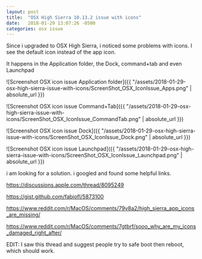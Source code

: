 ```yaml
---
layout: post
title:  "OSX High Sierra 10.13.2 issue with icons"
date:   2018-01-29 13:07:26 -0500
categories: osx issue
---
```


Since i upgraded to OSX High Sierra, i noticed some problems with icons. I see the default icon instead of the app icon. 

It happens in the Application folder, the Dock, command+tab and even Launchpad

![Screenshot OSX icon issue Application folder]({{ "/assets/2018-01-29-osx-high-sierra-issue-with-icons/ScreenShot_OSX_IconIssue_Apps.png" | absolute_url }})

![Screenshot OSX icon issue Command+Tab]({{ "/assets/2018-01-29-osx-high-sierra-issue-with-icons/ScreenShot_OSX_IconIssue_CommandTab.png" | absolute_url }})

![Screenshot OSX icon issue Dock]({{ "/assets/2018-01-29-osx-high-sierra-issue-with-icons/ScreenShot_OSX_IconIssue_Dock.png" | absolute_url }})

![Screenshot OSX icon issue Launchpad]({{ "/assets/2018-01-29-osx-high-sierra-issue-with-icons/ScreenShot_OSX_IconIssue_Launchpad.png" | absolute_url }})

i am looking for a solution. i googled and found some helpful links.

https://discussions.apple.com/thread/8095249

https://gist.github.com/fabiofl/5873100

https://www.reddit.com/r/MacOS/comments/79v8a2/high_sierra_app_icons_are_missing/

https://www.reddit.com/r/MacOS/comments/7gtbrf/sooo_why_are_my_icons_damaged_right_after/

EDIT: I saw this thread and suggest people try to safe boot then reboot, which should work.
